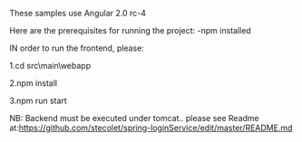 These samples use Angular 2.0 rc-4


Here are the prerequisites for running the project:
-npm installed

IN order to run the frontend, please:
 
 1.cd src\main\webapp
 
 2.npm install

 3.npm run start 
 
 NB: Backend must be executed under tomcat.. please see Readme at:https://github.com/stecolet/spring-loginService/edit/master/README.md
